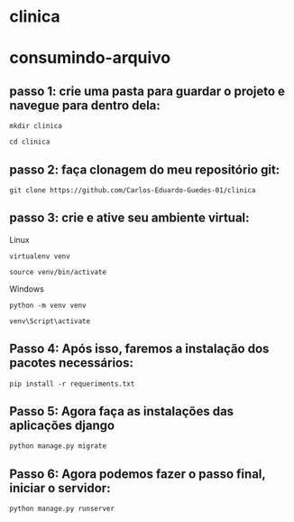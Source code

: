 # clinica
# consumindo-arquivo

## passo 1: crie uma pasta para guardar o projeto e navegue para dentro dela:

```
mkdir clinica
```

```
cd clinica
```
## passo 2: faça clonagem do meu repositório git:

```
git clone https://github.com/Carlos-Eduardo-Guedes-01/clinica
```

## passo 3: crie e ative seu ambiente virtual:
Linux

```
virtualenv venv
```

```
source venv/bin/activate
```

Windows

```
python -m venv venv
```

```
venv\Script\activate
```

## Passo 4: Após isso, faremos a instalação dos pacotes necessários:

```
pip install -r requeriments.txt
```

## Passo 5: Agora faça as instalações das aplicações django

```
python manage.py migrate
```

## Passo 6: Agora podemos fazer o passo final, iniciar o servidor:

```
python manage.py runserver
```
